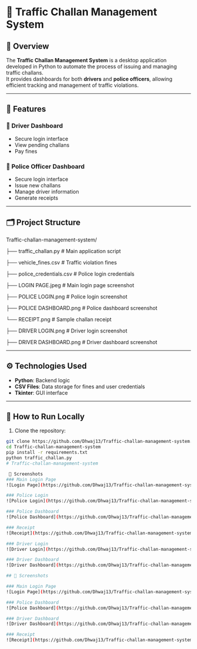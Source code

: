 # 🚦 Traffic Challan Management System

## 📌 Overview
The **Traffic Challan Management System** is a desktop application developed in Python to automate the process of issuing and managing traffic challans.  
It provides dashboards for both **drivers** and **police officers**, allowing efficient tracking and management of traffic violations.

---

## 🔧 Features

### 🚗 Driver Dashboard
- Secure login interface
- View pending challans
- Pay fines

### 👮 Police Officer Dashboard
- Secure login interface
- Issue new challans
- Manage driver information
- Generate receipts

---

## 🗂 Project Structure
Traffic-challan-management-system/

├── traffic_challan.py # Main application script

├── vehicle_fines.csv # Traffic violation fines

├── police_credentials.csv # Police login credentials

├── LOGIN PAGE.jpeg # Main login page screenshot

├── POLICE LOGIN.png # Police login screenshot

├── POLICE DASHBOARD.png # Police dashboard screenshot

└── RECEIPT.png # Sample challan receipt

├── DRIVER LOGIN.png # Driver login screenshot

├── DRIVER DASHBOARD.png # Driver dashboard screenshot

---

## ⚙️ Technologies Used
- **Python**: Backend logic
- **CSV Files**: Data storage for fines and user credentials
- **Tkinter**: GUI interface

---

## 🚀 How to Run Locally

1. Clone the repository:
```bash
git clone https://github.com/Dhwaj13/Traffic-challan-management-system.git
cd Traffic-challan-management-system
pip install -r requirements.txt
python traffic_challan.py
# Traffic-challan-management-system

 📸 Screenshots
### Main Login Page
![Login Page](https://github.com/Dhwaj13/Traffic-challan-management-system#:~:text=23%20minutes%20ago-,LOGIN%20PAGE.jpeg,-Add%20files%20via)

### Police Login
![Police Login](https://github.com/Dhwaj13/Traffic-challan-management-system#:~:text=23%20minutes%20ago-,POLICE%20LOGIN.png,-Add%20files%20via)

### Police Dashboard
![Police Dashboard](https://github.com/Dhwaj13/Traffic-challan-management-system#:~:text=23%20minutes%20ago-,POLICE%20DASHBOARD.png,-Add%20files%20via)

### Receipt
![Receipt](https://github.com/Dhwaj13/Traffic-challan-management-system#:~:text=6%20minutes%20ago-,RECEIPT.png,-Add%20files%20via)

### Driver Login
![Driver Login](https://github.com/Dhwaj13/Traffic-challan-management-system#:~:text=23%20minutes%20ago-,DRIVER%20LOGIN.png,-Add%20files%20via)

### Driver Dashboard
![Driver Dashboard](https://github.com/Dhwaj13/Traffic-challan-management-system#:~:text=8%20Commits-,DRIVER%20DASHBOARD.png,-Add%20files%20via)

## 📸 Screenshots  

### Main Login Page  
![Login Page](https://github.com/Dhwaj13/Traffic-challan-management-system/blob/main/images/LOGIN%20PAGE.jpeg?raw=true)  

### Police Dashboard  
![Police Dashboard](https://github.com/Dhwaj13/Traffic-challan-management-system/blob/main/images/POLICE%20DASHBOARD.png?raw=true)  

### Driver Dashboard  
![Driver Dashboard](https://github.com/Dhwaj13/Traffic-challan-management-system/blob/main/images/DRIVER%20DASHBOARD.png?raw=true)  

### Receipt  
![Receipt](https://github.com/Dhwaj13/Traffic-challan-management-system/blob/main/images/RECEIPT.png?raw=true)  

